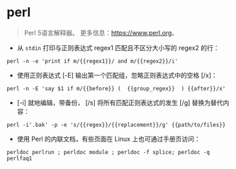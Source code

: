 # perl

> Perl 5语言解释器。
> 更多信息：<https://www.perl.org>。

- 从 `stdin` 打印与正则表达式 regex1 匹配且不区分大小写的 regex2 的行：

`perl -n -e 'print if m/{{regex1}}/ and m/{{regex2}}/i'`

- 使用正则表达式 [-E] 输出第一个匹配组，忽略正则表达式中的空格 [/x]：

`perl -n -E 'say $1 if m/{{before}} (  {{group_regex}}  ) {{after}}/x'`

- [-i] 就地编辑，带备份， [/s] 将所有匹配正则表达式的发生 [/g] 替换为替代内容：

`perl -i'.bak' -p -e 's/{{regex}}/{{replacement}}/g' {{path/to/files}}`

- 使用 Perl 的内联文档，有些页面在 Linux 上也可通过手册页访问：

`perldoc perlrun ; perldoc module ; perldoc -f splice; perldoc -q perlfaq1`